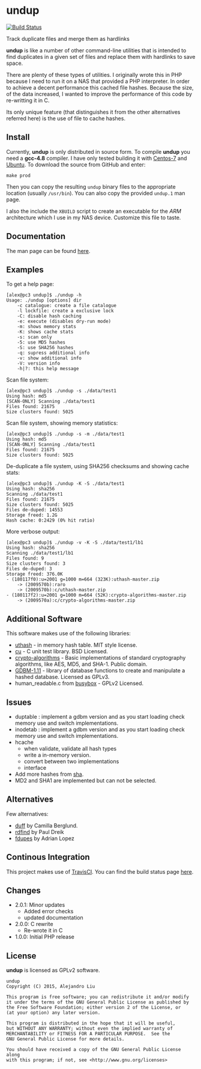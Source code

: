# undup

[![Build Status](https://api.travis-ci.org/alejandroliu/undup.png?branch=master)](http://travis-ci.org/alejandroliu/undup)

Track duplicate files and merge them as hardlinks

**undup** is like a number of other command-line utilities that is
intended to find duplicates in a given set of files and replace them
with hardlinks to save space.

There are plenty of these types of utilities.  I originally wrote this
in PHP because I need to run it on a NAS that provided a PHP
interpreter.  In order to achieve a decent performance this cached
file hashes.  Because the size, of the data increased, I wanted to
improve the performance of this code by re-writting it in C.

Its only unique feature (that distinguishes it from the other
alternatives referred here) is the use of file to cache hashes.

## Install

Currently, **undup** is only distributed in source form.  To compile
**undup** you need a **gcc-4.8** compiler.  I have only tested
building it with [Centos-7](https://www.centos.org/download/) and
[Ubuntu](http://www.ubuntu.com/).  To download the source from GitHub
and enter:

```
make prod
```

Then you can copy the resulting `undup` binary files to the
appropriate location (usually `/usr/bin`).  You can also copy the
provided `undup.1` man page.

I also the include the `XBUILD` script to create an executable for the
_ARM_ architecture which I use in my NAS device.  Customize this file
to taste.

## Documentation

The man page can be found [here](undup.adoc).

## Examples

To get a help page:

```
[alex@pc3 undup]$ ./undup -h
Usage: ./undup [options] dir
	-c catalogue: create a file catalogue
	-l lockfile: create a exclusive lock
	-C: disable hash caching
	-e: execute (disables dry-run mode)
	-m: shows memory stats
	-K: shows cache stats
	-s: scan only
	-5: use MD5 hashes
	-S: use SHA256 hashes
	-q: supress additional info
	-v: show additional info
	-V: version info
	-h|?: this help message

```

Scan file system:

```
[alex@pc3 undup]$ ./undup -s ./data/test1
Using hash: md5
[SCAN-ONLY] Scanning ./data/test1
Files found: 21675
Size clusters found: 5025
```

Scan file system, showing memory statistics:

```
[alex@pc3 undup]$ ./undup -s -m ./data/test1
Using hash: md5
[SCAN-ONLY] Scanning ./data/test1
Files found: 21675
Size clusters found: 5025
```

De-duplicate a file system, using SHA256 checksums and showing cache stats:

```
[alex@pc3 undup]$ ./undup -K -S ./data/test1
Using hash: sha256
Scanning ./data/test1
Files found: 21675
Size clusters found: 5025
Files de-duped: 14553
Storage freed: 1.2G
Hash cache: 0:2429 (0% hit ratio)

```

More verbose output:

```
[alex@pc3 undup]$ ./undup -v -K -S ./data/test1/lb1
Using hash: sha256
Scanning ./data/test1/lb1
Files found: 9
Size clusters found: 3
Files de-duped: 3
Storage freed: 376.0K
- (180117f0):u=2001 g=1000 m=664 (323K):uthash-master.zip
    -> (2009570b):raro
    -> (2009570b):c/uthash-master.zip
- (180117f2):u=2001 g=1000 m=664 (52K):crypto-algorithms-master.zip
    -> (2009570a):c/crypto-algorithms-master.zip

```

## Additional Software

This software makes use of the following libraries:

* [uthash](https://github.com/troydhanson/uthash/) - in memory hash
  table. MIT style license.
* [cu](https://github.com/danfis/cu/) - C unit test library.  BSD
  Licensed.
* [crypto-algorithms](https://github.com/B-Con/crypto-algorithms/) -
  Basic implementations of standard cryptography algorithms, like AES, MD5,
  and SHA-1.  Public domain.
* [GDBM-1.11](http://www.gnu.org.ua/software/gdbm/) - library of
  database functions to create and manipulate a hashed database.
  Licensed as GPLv3.
* human_readable.c from [busybox](http://www.busybox.net/) - GPLv2
  Licensed.

## Issues

- duptable : implement a gdbm version and as you start loading check
  memory use and switch implementations.
- inodetab : implement a gdbm version and as you start loading check
  memory use and switch implementations.
- hcache
  - when validate, validate all hash types
  - write a in-memory version.
  - convert between two implementations
  - interface
- Add more hashes from [sha](http://www.saddi.com/software/sha/).
- MD2 and SHA1 are implemented but can not be selected.

## Alternatives

Few alternatives:

* [duff](http://duff.dreda.org/) by Camilla Berglund.
* [rdfind](http://rdfind.pauldreik.se/) by Paul Dreik
* [fdupes](https://github.com/adrianlopezroche/fdupes) by Adrian Lopez

## Continous Integration

This project makes use of [TravisCI](https://travis-ci.org/).  You can
find the build status page
[here](https://travis-ci.org/alejandroliu/undup).

## Changes

* 2.0.1: Minor updates
  - Added error checks
  - updated documentation
* 2.0.0: C rewrite
  - Re-wrote it in C
* 1.0.0: Initial PHP release

## License

**undup** is licensed as GPLv2 software.


    undup
    Copyright (C) 2015, Alejandro Liu

    This program is free software; you can redistribute it and/or modify
    it under the terms of the GNU General Public License as published by
    the Free Software Foundation; either version 2 of the License, or
    (at your option) any later version.

    This program is distributed in the hope that it will be useful,
    but WITHOUT ANY WARRANTY; without even the implied warranty of
    MERCHANTABILITY or FITNESS FOR A PARTICULAR PURPOSE.  See the
    GNU General Public License for more details.

    You should have received a copy of the GNU General Public License along
    with this program; if not, see <http://www.gnu.org/licenses>
